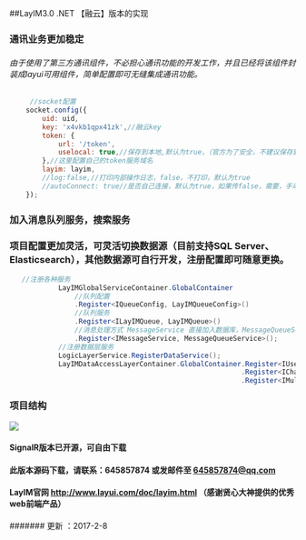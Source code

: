 ##LayIM3.0 .NET 【融云】版本的实现
### 通讯业务更加稳定
###### 由于使用了第三方通讯组件，不必担心通讯功能的开发工作，并且已经将该组件封装成layui可用组件，简单配置即可无缝集成通讯功能。
``` javascript
     //socket配置
    socket.config({
        uid: uid,
        key: 'x4vkb1qpx41zk',//融云key
        token: {
            url: '/token',
            uselocal: true,//保存到本地,默认为true，（官方为了安全，不建议保存到本地，可以在服务器做token缓存）
        },//这里配置自己的token服务域名
        layim: layim,
        //log:false,//打印内部操作日志，false，不打印，默认为true
        //autoConnect: true//是否自己连接，默认为true，如果传false，需要，手动调用 socket.open()
    });
```
### 加入消息队列服务，搜索服务
### 项目配置更加灵活，可灵活切换数据源（目前支持SQL Server、 Elasticsearch），其他数据源可自行开发，注册配置即可随意更换。
```c#
   //注册各种服务
            LayIMGlobalServiceContainer.GlobalContainer
                //队列配置
                .Register<IQueueConfig, LayIMQueueConfig>()
                //队列服务
                .Register<ILayIMQueue, LayIMQueue>()
                //消息处理方式 MessageService 直接加入数据库，MessageQueueService 加入队列，交给队列处理
                .Register<IMessageService, MessageQueueService>();
            //注册数据层服务
            LogicLayerService.RegisterDataService();
            LayIMDataAccessLayerContainer.GlobalContainer.Register<IUser, User>()//注册用户类
                                                         .Register<IChatMessage,Message>()//注册消息类
                                                         .Register<IMultipleHandler<BaseListResult>, UserBaseListHandler>();//注册基本数据处理类
```
### 项目结构
![](http://img1.gurucv.com/image/2017/2/8/02c84ea7702d42ae957d67e995de4d57.png) 
####  SignalR版本已开源，可自由下载
####  此版本源码下载，请联系：645857874 或发邮件至 645857874@qq.com
#### LayIM官网 http://www.layui.com/doc/layim.html （感谢贤心大神提供的优秀web前端产品）
####### 更新 ：2017-2-8
 
